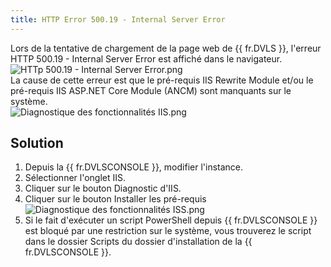 ```yaml
---
title: HTTP Error 500.19 - Internal Server Error
---
```

Lors de la tentative de chargement de la page web de {{ fr.DVLS }}, l'erreur HTTP 500.19 - Internal Server Error est affiché dans le navigateur.  
![HTTp 500.19 - Internal Server Error.png](https://webdevolutions.azureedge.net/docs/fr/kb/KB8102.png)  
La cause de cette erreur est que le pré-requis IIS Rewrite Module et/ou le pré-requis IIS ASP.NET Core Module (ANCM) sont manquants sur le système.  
![Diagnostique des fonctionnalités IIS.png](https://webdevolutions.azureedge.net/docs/fr/kb/KB8103.png)
## Solution 
1. Depuis la {{ fr.DVLSCONSOLE }}, modifier l'instance. 
1. Sélectionner l'onglet IIS. 
1. Cliquer sur le bouton Diagnostic d'IIS. 
1. Cliquer sur le bouton Installer les pré-requis 
![Diagnostique des fonctionnalités ISS.png](https://webdevolutions.azureedge.net/docs/fr/kb/KB8104.png)
1. Si le fait d'exécuter un script PowerShell depuis {{ fr.DVLSCONSOLE }} est bloqué par une restriction sur le système, vous trouverez le script dans le dossier Scripts du dossier d'installation de la {{ fr.DVLSCONSOLE }}. 

